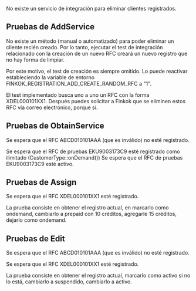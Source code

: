 
No existe un servicio de integración para eliminar clientes registrados.

## Pruebas de AddService

No existe un método (manual o automatizado) para poder eliminar un cliente recién creado.
Por lo tanto, ejecutar el test de integración relacionado con la creación de un nuevo RFC
creará un nuevo registro que no hay forma de limpiar.

Por este motivo, el test de creación es siempre omitido. Lo puede reactivar estableciendo la
variable de entorno FINKOK_REGISTRATION_ADD_CREATE_RANDOM_RFC a "1".

El test implementado busca uno a uno un RFC con la forma XDEL000101XX1.
Después puedes solicitar a Finkok que se eliminen estos RFC vía correo electrónico, porque sí.

## Pruebas de ObtainService

Se espera que el RFC ABCD010101AAA (que es inválido) no esté registrado.

Se espera que el RFC de pruebas EKU9003173C9 esté registrado como ilimitado (CustomerType::onDemand())
Se espera que el RFC de pruebas EKU9003173C9 esté activo.

## Pruebas de Assign

Se espera que el RFC XDEL000101XX1 esté registrado.

La prueba consiste en obtener el registro actual, en marcarlo como ondemand,
cambiarlo a prepaid con 10 créditos, agregarle 15 créditos, dejarlo como ondemand.

## Pruebas de Edit

Se espera que el RFC ABCD010101AAA (que es inválido) no esté registrado.

Se espera que el RFC XDEL000101XX1 esté registrado.

La prueba consiste en obtener el registro actual, marcarlo como activo si no lo está,
cambiarlo a suspendido, cambiarlo a activo.
